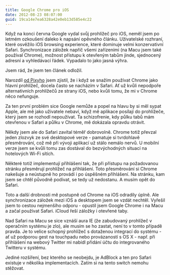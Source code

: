 ```yaml
---
title: Google Chrome pro iOS
date: 2012-08-23 08:07:00
guid: 19ca14e7ea6328a42e0eb13d585e4c22
---
```


Když na konci června Google vydal svůj prohlížeč pro iOS, neměl jsem po letmém ozkoušení daleko k napsání opěvného článku. Uživatelské rozhraní, které osvěžilo iOS browsing experience, které dominuje velmi konzervativní Safari. Synchronizace záložek napříč všemi zařízeními (na Macu jsem také používal Chrome), možnost přístupu k otevřeným tabům jinde, sjednocený adresní a vyhledávací řádek. Vypadalo to jako jasná výhra.

Jsem rád, že jsem ten článek odložil.

Narozdíl [od Pixyho](https://twitter.com/pixycz/status/238275599343448064) jsem zjistil, že i když se snažím používat Chrome jako hlavní prohlížeč, docela často se nacházím v Safari. Ať už kvůli nepodpoře alternativních prohlížečů ze strany iOS, nebo kvůli tomu, že mi v Chrome něco nefunguje.

Za ten první problém sice Google nemůže a popel na hlavu by si měl sypat Apple, ale mě jako uživatele nebaví, když mě aplikace posílají do prohlížeče, který jsem se rozhodl nepoužívat. Ta schizofrenie, kdy půlku tabů mám otevřenou v Safari a půlku v Chrome, mě dokázala opravdu otrávit.

Někdy jsem ale do Safari zavítal téměř dobrovolně. Chrome totiž převzal jeden zlozvyk ze své desktopové verze - pamatuje si tvrdohlavě přesměrování, což mě při vývoji aplikací už stálo nemálo nervů. U mobilní verze jsem se kvůli tomu zas dostával do bezvýchodných situací na hotelových Wi-Fi sítích.

Některé totiž implementují přihlášení tak, že při přístupu na požadovanou stránku přesměrují prohlížeč na přihlášení. Toto přesměrování si Chrome nakešuje a neústupně ho provádí i po úspěšném přihlášení. Na stránku, kam jsem se chtěl původně podívat, se tedy už nedostanu. A musím opět do Safari.

Toto a další drobnosti mě postupně od Chrome na iOS odradily úplně. Ale synchronizace záložek mezi iOS a desktopem jsem se vzdát nechtěl. Vyřešil jsem to cestou nejmenšího odporu - opustil jsem Google Chrome i na Macu a začal používat Safari. iCloud řeší záložky i otevřené taby.

Nad Safari na Macu se sice vznáší aura IE (že zabudovaný prohlížeč v operačním systému je zlo), ale musím se ho zastat, není to v tomto případě pravda. Je to velice schopný prohlížeč s dotaženou integrací do systému - ať už podporou gest na touchpadu nebo provázaností s OS X - např. při přihlášení na webový Twitter mi nabídl přidání účtu do integrovaného Twitteru v systému.

Jediné rozšíření, bez kterého se neobejdu, je AdBlock a ten pro Safari existuje v několika implementacích. Zatím si na tento switch nemohu stěžovat.
